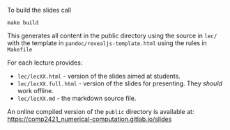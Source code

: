 
To build the slides call
```
make build
```

This generates all content in the public directory using the source in `lec/` with the template in `pandoc/revealjs-template.html` using the rules in `Makefile`

For each lecture provides:

- `lec/lecXX.html` - version of the slides aimed at students.
- `lec/lecXX.full.html` - version of the slides for presenting. They *should* work offline.
- `lec/lecXX.md` - the markdown source file.

An online compiled version of the `public` directory is available at:
https://comp2421_numerical-computation.gitlab.io/slides
